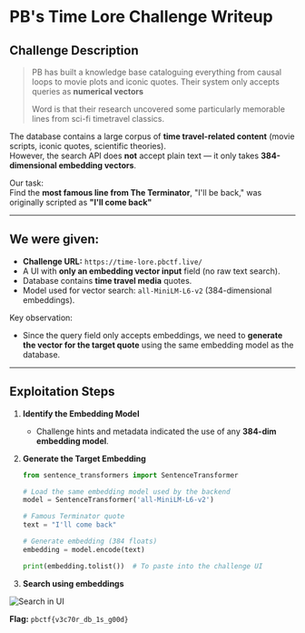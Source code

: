 # PB's Time Lore Challenge Writeup

## Challenge Description
> PB has built a knowledge base cataloguing everything from causal loops to movie plots and iconic quotes. Their system only accepts queries as **numerical vectors**
>  
> Word is that their research uncovered some particularly memorable lines from sci-fi timetravel classics.
>  

The database contains a large corpus of **time travel-related content** (movie scripts, iconic quotes, scientific theories).  
However, the search API does **not** accept plain text — it only takes **384-dimensional embedding vectors**.

Our task:  
Find the **most famous line from The Terminator**, "I'll be back," was originally scripted as **"I'll come back"**

---

## We were given:
- **Challenge URL:** `https://time-lore.pbctf.live/`
- A UI with **only an embedding vector input** field (no raw text search).
- Database contains **time travel media** quotes.
- Model used for vector search: `all-MiniLM-L6-v2` (384-dimensional embeddings).

Key observation:
- Since the query field only accepts embeddings, we need to **generate the vector for the target quote** using the same embedding model as the database.

---

## Exploitation Steps

1. **Identify the Embedding Model**
   - Challenge hints and metadata indicated the use of any  **384-dim embedding model**.

2. **Generate the Target Embedding**
   ```python
   from sentence_transformers import SentenceTransformer

   # Load the same embedding model used by the backend
   model = SentenceTransformer('all-MiniLM-L6-v2')

   # Famous Terminator quote
   text = "I'll come back"

   # Generate embedding (384 floats)
   embedding = model.encode(text)

   print(embedding.tolist())  # To paste into the challenge UI

3. **Search using embeddings**

![Search in UI](misc/PB's_Time_Lore/images/search.png)

**Flag:** `pbctf{v3c70r_db_1s_g00d}`
